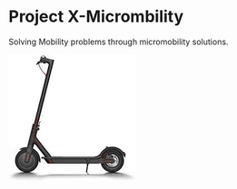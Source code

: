 # Project X-Micrombility
Solving Mobility problems through micromobility solutions.

![image](https://github.com/x-micromobility/x-micromobility.github.io/blob/master/images/index.jpeg)
